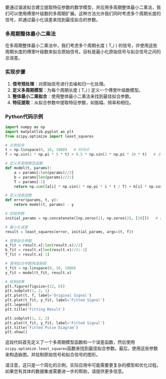 要通过谐波拟合建立提取特征参数的数学模型，并应用多周期整体最小二乘法，我们可以使用傅里叶级数的多周期扩展。这种方法允许我们同时考虑多个周期长度的信号，并通过最小化误差来找到最佳拟合的参数。

### 多周期整体最小二乘法

在多周期整体最小二乘法中，我们考虑多个周期长度 \( T_i \) 的信号，并使用这些周期长度的傅里叶级数来拟合原始信号。目标是最小化原始信号与拟合信号之间的总误差。

### 实现步骤

1. **信号预处理**：对原始信号进行去噪和归一化处理。
2. **定义多周期模型**：为每个周期长度 \( T_i \) 定义一个傅里叶级数模型。
3. **整体最小二乘拟合**：使用整体最小二乘法来找到最佳拟合参数。
4. **特征提取**：从拟合参数中提取特征参数，如振幅、频率和相位。

### Python代码示例

```python
import numpy as np
import matplotlib.pyplot as plt
from scipy.optimize import least_squares

# 示例信号
t = np.linspace(0, 10, 1000)   # 时间点
f = np.sin(2 * np.pi * 5 * t) + 0.5 * np.sin(2 * np.pi * 10 * t)   # 示例信号，包含两个谐波

# 定义多周期模型函数
def model(t, params):
    a = params[:len(params)//2]
    b = params[len(params)//2:]
    T = params[-1]
    return np.sum([a[i] * np.sin(2 * np.pi * i * t / T) + b[i] * np.cos(2 * np.pi * i * t / T) for i in range(1, len(a)+1)], axis=0)

# 定义误差函数
def error(params, t, y):
    return model(t, params) - y

# 初始参数
initial_params = np.concatenate([np.zeros(2), np.zeros(2), [10]])   # a, b, T

# 最小化误差
result = least_squares(error, initial_params, args=(t, f))

# 提取拟合参数
a_fit = result.x[:len(result.x)//2]
b_fit = result.x[len(result.x)//2:-1]
T_fit = result.x[-1]

# 使用拟合参数构造脉图
t_fit = np.linspace(0, 10, 1000)
y_fit = model(t_fit, result.x)

# 绘制结果
plt.figure(figsize=(12, 6))
plt.subplot(1, 2, 1)
plt.plot(t, f, label='Original Signal')
plt.plot(t_fit, y_fit, label='Fitted Signal')
plt.legend()
plt.title('Fitting Result')

plt.subplot(1, 2, 2)
plt.plot(t_fit, y_fit, label='Fitted Signal')
plt.title('Fitted Pulse Diagram')
plt.show()
```

这段代码首先定义了一个多周期模型函数和一个误差函数，然后使用`scipy.optimize.least_squares`函数来找到最佳拟合参数。最后，使用这些参数来构造脉图，并绘制原始信号和拟合信号的图形。

请注意，这只是一个简化的示例，实际应用中可能需要更复杂的模型和优化过程。如果您有具体的数据集或需要进一步的帮助，请提供更多信息。
